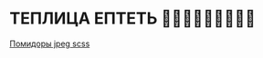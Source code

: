 # ТЕПЛИЦА ЕПТЕТЬ 🍅🍅🍅🍅🍅🍅🍅🍅🍅
[Помидоры jpeg scss](https://www.google.com/url?sa=i&url=https%3A%2F%2Fwww.sport-express.ru%2Fzozh%2Freviews%2Fpomidory-kakaya-ot-nih-polza-i-vitaminy-kak-pravilno-vybrat-v-holodnoe-vremya-goda-i-gde-hranit-ovoschi-1860840%2F&psig=AOvVaw1XHJNMA7AMQ2CTMPmxLu_G&ust=1673780487141000&source=images&cd=vfe&ved=0CA8QjRxqFwoTCOiGx6z0xvwCFQAAAAAdAAAAABAE)
